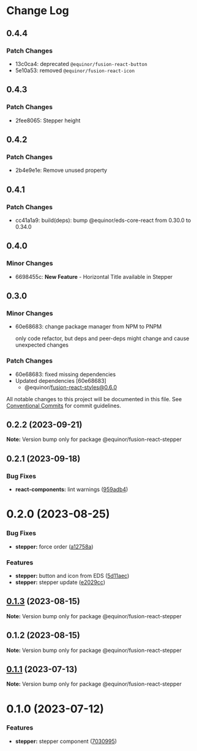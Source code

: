 # Change Log

## 0.4.4

### Patch Changes

- 13c0ca4: deprecated `@equinor/fusion-react-button`
- 5e10a53: removed `@equinor/fusion-react-icon`

## 0.4.3

### Patch Changes

- 2fee8065: Stepper height

## 0.4.2

### Patch Changes

- 2b4e9e1e: Remove unused property

## 0.4.1

### Patch Changes

- cc41a1a9: build(deps): bump @equinor/eds-core-react from 0.30.0 to 0.34.0

## 0.4.0

### Minor Changes

- 6698455c: **New Feature** - Horizontal Title available in Stepper

## 0.3.0

### Minor Changes

- 60e68683: change package manager from NPM to PNPM

  only code refactor, but deps and peer-deps might change and cause unexpected changes

### Patch Changes

- 60e68683: fixed missing dependencies
- Updated dependencies [60e68683]
  - @equinor/fusion-react-styles@0.6.0

All notable changes to this project will be documented in this file.
See [Conventional Commits](https://conventionalcommits.org) for commit guidelines.

## 0.2.2 (2023-09-21)

**Note:** Version bump only for package @equinor/fusion-react-stepper

## 0.2.1 (2023-09-18)

### Bug Fixes

- **react-components:** lint warnings ([959adb4](https://github.com/equinor/fusion-react-components/commit/959adb4f470016f3873733ad60a9317023d3b5a1))

# 0.2.0 (2023-08-25)

### Bug Fixes

- **stepper:** force order ([a12758a](https://github.com/equinor/fusion-react-components/commit/a12758a893d6e6e670f0f452866c9a68dcd968c2))

### Features

- **stepper:** button and icon from EDS ([5d11aec](https://github.com/equinor/fusion-react-components/commit/5d11aec43c5fbfe9e6a589792bf03a469271d069))
- **stepper:** stepper update ([e2029cc](https://github.com/equinor/fusion-react-components/commit/e2029cc7248c712b98c7d9c6b5e8efc2aca9343d))

## [0.1.3](https://github.com/equinor/fusion-react-components/compare/@equinor/fusion-react-stepper@0.1.2...@equinor/fusion-react-stepper@0.1.3) (2023-08-15)

**Note:** Version bump only for package @equinor/fusion-react-stepper

## 0.1.2 (2023-08-15)

**Note:** Version bump only for package @equinor/fusion-react-stepper

## [0.1.1](https://github.com/equinor/fusion-react-components/compare/@equinor/fusion-react-stepper@0.1.0...@equinor/fusion-react-stepper@0.1.1) (2023-07-13)

**Note:** Version bump only for package @equinor/fusion-react-stepper

# 0.1.0 (2023-07-12)

### Features

- **stepper:** stepper component ([7030995](https://github.com/equinor/fusion-react-components/commit/7030995566b62cc7244f05767f25eea12a2978d2))
